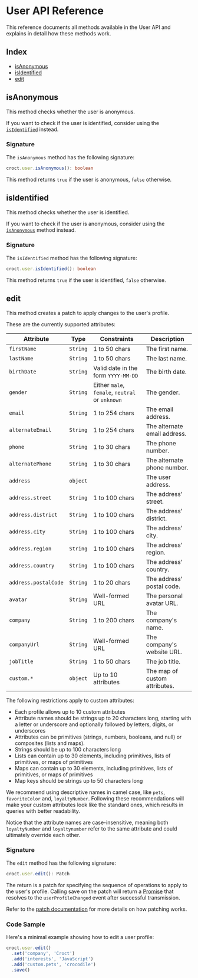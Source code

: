 # User API Reference

This reference documents all methods available in the User API and explains in detail how these methods work.

## Index

- [isAnonymous](#isanonymous)
- [isIdentified](#isidentified)
- [edit](#edit)

## isAnonymous

This method checks whether the user is anonymous.

If you want to check if the user is identified, consider using the [`isIdentified`](#isidentified) instead.

### Signature

The `isAnonymous` method has the following signature:

```ts
croct.user.isAnonymous(): boolean
```

This method returns `true` if the user is anonymous, `false` otherwise.

## isIdentified

This method checks whether the user is identified.

If you want to check if the user is anonymous, consider using the [`isAnonymous`](#isanonymous) method instead.

### Signature

The `isIdentified` method has the following signature:

```ts
croct.user.isIdentified(): boolean
```

This method returns `true` if the user is identified, `false` otherwise.

## edit

This method creates a patch to apply changes to the user's profile.

These are the currently supported attributes:

| Attribute            | Type     | Constraints                                     | Description
|----------------------|----------|-------------------------------------------------|--------------------------------------------------------------
| `firstName`          | `String` | 1 to 50 chars                                   | The first name.
| `lastName`           | `String` | 1 to 50 chars                                   | The last name.
| `birthDate`          | `String` | Valid date in the form `YYYY-MM-DD`             | The birth date.
| `gender`             | `String` | Either `male`, `female`, `neutral` or `unknown` | The gender.
| `email`              | `String` | 1 to 254 chars                                  | The email address.
| `alternateEmail`     | `String` | 1 to 254 chars                                  | The alternate email address.
| `phone`              | `String` | 1 to 30 chars                                   | The phone number.
| `alternatePhone`     | `String` | 1 to 30 chars                                   | The alternate phone number.
| `address`            | `object` |                                                 | The user address.
| `address.street`     | `String` | 1 to 100 chars                                  | The address' street.
| `address.district`   | `String` | 1 to 100 chars                                  | The address' district.
| `address.city`       | `String` | 1 to 100 chars                                  | The address' city.
| `address.region`     | `String` | 1 to 100 chars                                  | The address' region.
| `address.country`    | `String` | 1 to 100 chars                                  | The address' country.
| `address.postalCode` | `String` | 1 to 20 chars                                   | The address' postal code.
| `avatar`             | `String` | Well-formed URL                                 | The personal avatar URL.
| `company`            | `String` | 1 to 200 chars                                  | The company's name.
| `companyUrl`         | `String` | Well-formed URL                                 | The company's website URL.
| `jobTitle`           | `String` | 1 to 50 chars                                   | The job title.
| `custom.*`           | `object` | Up to 10 attributes                             | The map of custom attributes.

The following restrictions apply to custom attributes:

- Each profile allows up to 10 custom attributes
- Attribute names should be strings up to 20 characters long, starting with a letter or underscore and optionally 
followed by letters, digits, or underscores
- Attributes can be primitives (strings, numbers, booleans, and null) or composites (lists and maps).
- Strings should be up to 100 characters long
- Lists can contain up to 30 elements, including primitives, lists of primitives, or maps of primitives
- Maps can contain up to 30 elements, including primitives, lists of primitives, or maps of primitives
- Map keys should be strings up to 50 characters long
 
We recommend using descriptive names in camel case, like `pets`, `favoriteColor` and, `loyaltyNumber`.  Following these
recommendations will make your custom attributes look like the standard ones, which results in queries with better 
readability.

Notice that the attribute names are case-insensitive, meaning both `loyaltyNumber` and `loyaltynumber` refer to the same 
attribute and could ultimately override each other. 

### Signature

The `edit` method has the following signature:

```ts
croct.user.edit(): Patch
```

The return is a patch for specifying the sequence of operations to apply to the user's profile.
Calling save on the patch will return a [Promise](https://developer.mozilla.org/en/docs/Web/JavaScript/Reference/Global_Objects/Promise) 
that resolves to the `userProfileChanged` event after successful transmission.

Refer to the [patch documentation](patch.md) for more details on how patching works.

### Code Sample

Here's a minimal example showing how to edit a user profile:

```js
croct.user.edit()
  .set('company', 'Croct')
  .add('interests', 'JavaScript')
  .add('custom.pets', 'crocodile')
  .save()
```
